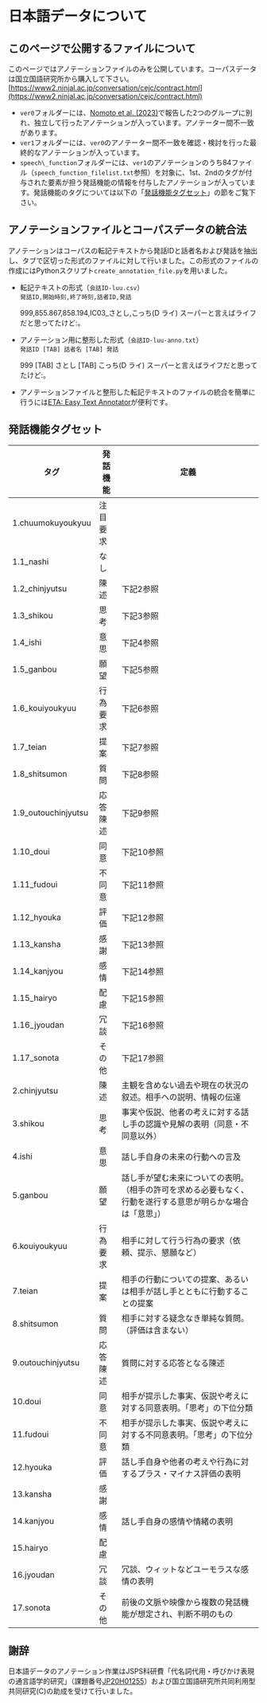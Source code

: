 # 日本語データについて

## このページで公開するファイルについて
このページではアノテーションファイルのみを公開しています。コーパスデータは国立国語研究所から購入して下さい。[https://www2.ninjal.ac.jp/conversation/cejc/contract.html](https://www2.ninjal.ac.jp/conversation/cejc/contract.html)

- `ver0`フォルダーには、[Nomoto et al. (2023)](https://www.anlp.jp/proceedings/annual_meeting/2023/pdf_dir/P9-4.pdf)で報告した2つのグループに別れ、独立して行ったアノテーションが入っています。アノテーター間不一致があります。
- `ver1`フォルダーには、`ver0`のアノテーター間不一致を確認・検討を行った最終的なアノテーションが入っています。
- `speech\_function`フォルダーには、`ver1`のアノテーションのうち84ファイル（`speech_function_filelist.txt`参照）を対象に、1st、2ndのタグが付与された要素が担う発話機能の情報を付与したアノテーションが入っています。発話機能のタグについては以下の「[発話機能タグセット](#発話機能タグセット)」の節をご覧下さい。

## アノテーションファイルとコーパスデータの統合法
アノテーションはコーパスの転記テキストから発話IDと話者名および発話を抽出し、タブで区切った形式のファイルに対して行いました。この形式のファイルの作成にはPythonスクリプト`create_annotation_file.py`を用いました。

- 転記テキストの形式（`会話ID-luu.csv`）  
`発話ID,開始時刻,終了時刻,話者ID,発話`

    999,855.867,858.194,IC03_さとし,こっち(D ライ) スーパーと言えばライフだと思ってたけど:。

- アノテーション用に整形した形式（`会話ID-luu-anno.txt`）  
`発話ID [TAB] 話者名 [TAB] 発話`

    999 [TAB] さとし [TAB] こっち(D ライ) スーパーと言えばライフだと思ってたけど:。

- アノテーションファイルと整形した転記テキストのファイルの統合を簡単に行うには[ETA: Easy Text Annotator](https://github.com/matbahasa/ETA)が便利です。

## 発話機能タグセット

|タグ|発話機能|定義|
|--|----|--|
|1.chuumokuyoukyuu|注目要求||
|1.1\_nashi|なし||
|1.2\_chinjyutsu|陳述|下記2参照|
|1.3\_shikou|思考|下記3参照|
|1.4\_ishi|意思|下記4参照|
|1.5\_ganbou|願望|下記5参照|
|1.6\_kouiyoukyuu|行為要求|下記6参照|
|1.7\_teian|提案|下記7参照|
|1.8\_shitsumon|質問|下記8参照|
|1.9\_outouchinjyutsu|応答陳述|下記9参照|
|1.10\_doui|同意|下記10参照|
|1.11\_fudoui|不同意|下記11参照|
|1.12\_hyouka|評価|下記12参照|
|1.13\_kansha|感謝|下記13参照|
|1.14\_kanjyou|感情|下記14参照|
|1.15\_hairyo|配慮|下記15参照|
|1.16\_jyoudan|冗談|下記16参照|
|1.17\_sonota|その他|下記17参照|
|2.chinjyutsu|陳述|主観を含めない過去や現在の状況の叙述。相手への説明、情報の伝達|
|3.shikou|思考|事実や仮説、他者の考えに対する話し手の認識や見解の表明（同意・不同意以外）|
|4.ishi|意思|話し手自身の未来の行動への言及|
|5.ganbou|願望|話し手が望む未来についての表明。（相手の許可を求める必要もなく、行動を遂行する意思が明らかな場合は「意思」）|
|6.kouiyoukyuu|行為要求|相手に対して行う行為の要求（依頼、提示、懇願など）|
|7.teian|提案|相手の行動についての提案、あるいは相手が話し手とともに行動することの提案|
|8.shitsumon|質問|相手に対する疑念なき単純な質問。（評価は含まない）|
|9.outouchinjyutsu|応答陳述|質問に対する応答となる陳述|
|10.doui|同意|相手が提示した事実、仮説や考えに対する同意表明。「思考」の下位分類|
|11.fudoui|不同意|相手が提示した事実、仮説や考えに対する不同意表明。「思考」の下位分類|
|12.hyouka|評価|話し手自身や他者の考えや行為に対するプラス・マイナス評価の表明|
|13.kansha|感謝||
|14.kanjyou|感情|話し手自身の感情や情緒の表明|
|15.hairyo|配慮||
|16.jyoudan|冗談|冗談、ウィットなどユーモラスな感情の表明|
|17.sonota|その他|前後の文脈や映像から複数の発話機能が想定され、判断不明のもの|

## 謝辞
日本語データのアノテーション作業はJSPS科研費「代名詞代用・呼びかけ表現の通言語学的研究」（課題番号[JP20H01255](https://kaken.nii.ac.jp/ja/grant/KAKENHI-PROJECT-20H01255/)）および国立国語研究所共同利用型共同研究(C)の助成を受けて行いました。
